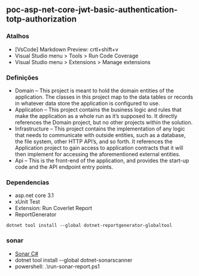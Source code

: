 ## poc-asp-net-core-jwt-basic-authentication-totp-authorization

### Atalhos 

- [VsCode] Markdown Preview: crtl+shift+v
- Visual Studio menu > Tools > Run Code Coverage
- Visual Studio menu > Extensions > Manage extensions

### Definições
- Domain – This project is meant to hold the domain entities of the application. The classes in this project map to the data tables or records in whatever data store the application is configured to use.
- Application – This project contains the business logic and rules that make the application as a whole run as it’s supposed to. It directly references the Domain project, but no other projects within the solution.
- Infrastructure – This project contains the implementation of any logic that needs to communicate with outside entities, such as a database, the file system, other HTTP API’s, and so forth. It references the Application project to gain access to application contracts that it will then implement for accessing the aforementioned external entities.
- Api – This is the front-end of the application, and provides the start-up code and the API endpoint entry points.

### Dependencias

- asp.net core 3.1
- xUnit Test
- Extension: Run Coverlet Report
- ReportGenerator
```
dotnet tool install --global dotnet-reportgenerator-globaltool
```

### sonar

- [Sonar C#](https://docs.sonarqube.org/latest/analysis/languages/csharp/)
- dotnet tool install --global dotnet-sonarscanner
- powershell: .\run-sonar-report.ps1
